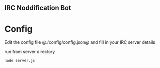 IRC Noddification Bot
---------------------

Config
======

Edit the config file @./config/config.json@ and fill in your IRC server details

run from server directory

    node server.js


